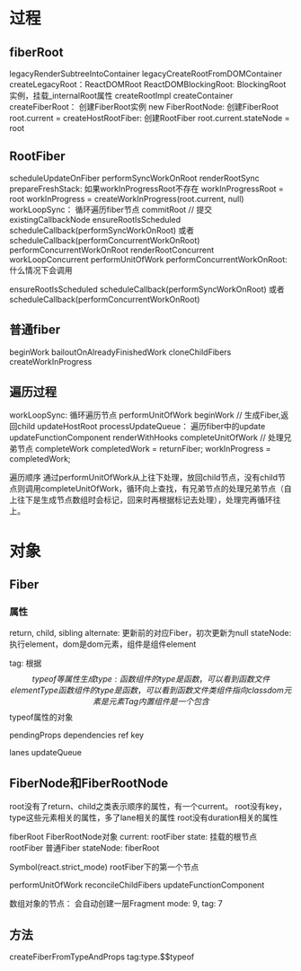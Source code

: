 # 过程
## fiberRoot
legacyRenderSubtreeIntoContainer
  legacyCreateRootFromDOMContainer
    createLegacyRoot：ReactDOMRoot
      ReactDOMBlockingRoot: BlockingRoot实例，挂载_internalRoot属性
        createRootImpl
          createContainer
            createFiberRoot： 创建FiberRoot实例
              new FiberRootNode: 创建FiberRoot
              root.current = createHostRootFiber:  创建RootFiber
              root.current.stateNode = root
## RootFiber
scheduleUpdateOnFiber
  performSyncWorkOnRoot
    renderRootSync
      prepareFreshStack: 如果workInProgressRoot不存在
        workInProgressRoot = root
        workInProgress = createWorkInProgress(root.current, null)
      workLoopSync： 循环遍历fiber节点
    commitRoot // 提交
      existingCallbackNode
  ensureRootIsScheduled
    scheduleCallback(performSyncWorkOnRoot)
    或者 scheduleCallback(performConcurrentWorkOnRoot)
      performConcurrentWorkOnRoot
        renderRootConcurrent
          workLoopConcurrent
            performUnitOfWork
        performConcurrentWorkOnRoot: 什么情况下会调用

ensureRootIsScheduled
  scheduleCallback(performSyncWorkOnRoot)
  或者 scheduleCallback(performConcurrentWorkOnRoot)

## 普通fiber
beginWork
  bailoutOnAlreadyFinishedWork
    cloneChildFibers
      createWorkInProgress

## 遍历过程
workLoopSync: 循环遍历节点
  performUnitOfWork
    beginWork // 生成Fiber,返回child
      updateHostRoot
        processUpdateQueue： 遍历fiber中的update
      updateFunctionComponent
        renderWithHooks
    completeUnitOfWork // 处理兄弟节点
      completeWork
      completedWork = returnFiber;
      workInProgress = completedWork;

遍历顺序
通过performUnitOfWork从上往下处理，放回child节点，没有child节点则调用completeUnitOfWork，循环向上查找，有兄弟节点的处理兄弟节点（自上往下是生成节点数组时会标记，回来时再根据标记去处理），处理完再循环往上。


# 对象
## Fiber
### 属性
return, child, sibling
alternate: 更新前的对应Fiber，初次更新为null
stateNode: 执行element，dom是dom元素，组件是组件element

tag: 根据$$typeof等属性生成
type: 函数组件的type是函数，可以看到函数文件
elementType
  函数组件的type是函数，可以看到函数文件
  类组件指向class
  dom元素是元素Tag
  内置组件是一个包含$$typeof属性的对象

pendingProps
dependencies
ref
key

lanes
updateQueue

## FiberNode和FiberRootNode
root没有了return、child之类表示顺序的属性，有一个current。
root没有key，type这些元素相关的属性，多了lane相关的属性
root没有duration相关的属性

fiberRoot FiberRootNode对象
  current: rootFiber
  state: 挂载的根节点
rootFiber 普通Fiber
  stateNode: fiberRoot

Symbol(react.strict_mode)
  rootFiber下的第一个节点

performUnitOfWork
reconcileChildFibers
updateFunctionComponent

数组对象的节点： 会自动创建一层Fragment
mode: 9, tag: 7

## 方法
createFiberFromTypeAndProps
  tag:type.$$typeof